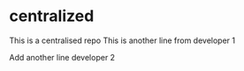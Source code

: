 # centralized
This is a centralised repo
This is another line from developer 1

Add another line developer 2
